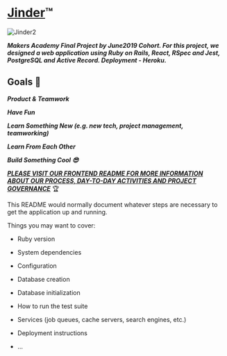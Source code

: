 # [Jinder](http://jinder-frontend.herokuapp.com/):tm:
![Jinder2](https://user-images.githubusercontent.com/42152431/64331487-cbbcc400-cfca-11e9-991f-acc81c28448b.png)

**_Makers Academy Final Project by June2019 Cohort. For this project, we designed a web application using Ruby on Rails, React, RSpec and Jest, PostgreSQL and Active Record. Deployment - Heroku._**

## Goals :star2:

**_Product & Teamwork_**

**_Have Fun_**

**_Learn Something New (e.g. new tech, project management, teamworking)_**

**_Learn From Each Other_**

**_Build Something Cool :sunglasses:_**

**_[PLEASE VISIT OUR FRONTEND README FOR MORE INFORMATION ABOUT OUR PROCESS, DAY-TO-DAY ACTIVITIES AND PROJECT GOVERNANCE](https://github.com/hjdr/jinder-frontend)_** :trophy:

This README would normally document whatever steps are necessary to get the
application up and running.

Things you may want to cover:

* Ruby version

* System dependencies

* Configuration

* Database creation

* Database initialization

* How to run the test suite

* Services (job queues, cache servers, search engines, etc.)

* Deployment instructions

* ...

